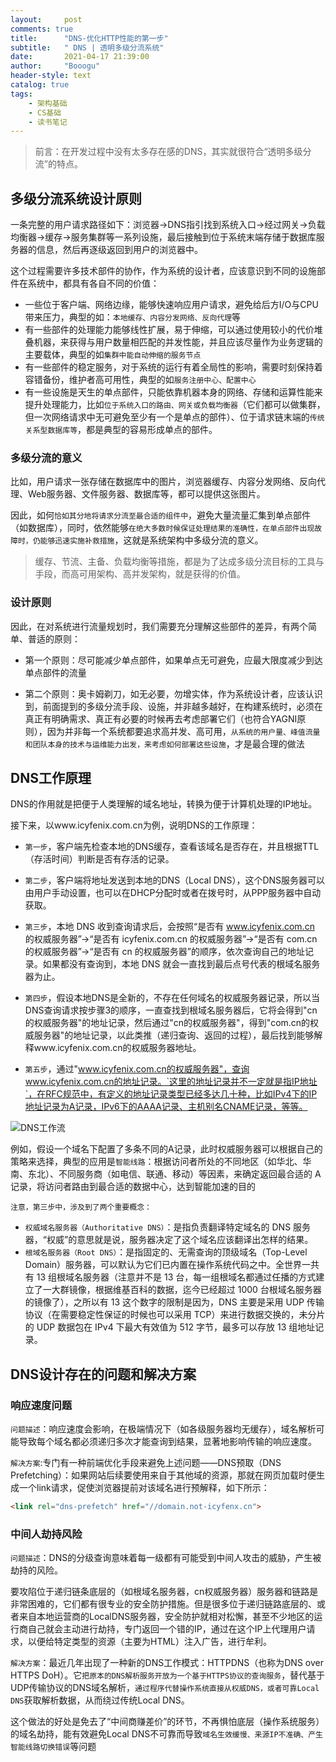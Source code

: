 ```yaml
---
layout:     post
comments: true
title:      "DNS-优化HTTP性能的第一步"
subtitle:   " DNS | 透明多级分流系统"
date:       2021-04-17 21:39:00
author:     "Booogu"
header-style: text
catalog: true
tags:
    - 架构基础
    - CS基础
    - 读书笔记
---
```


>前言：在开发过程中没有太多存在感的DNS，其实就很符合“透明多级分流”的特点。


## 多级分流系统设计原则
一条完整的用户请求路径如下：浏览器->DNS指引找到系统入口->经过网关->负载均衡器->缓存->服务集群等一系列设施，最后接触到位于系统末端存储于数据库服务器的信息，然后再逐级返回到用户的浏览器中。

这个过程需要许多技术部件的协作，作为系统的设计者，应该意识到不同的设施部件在系统中，都具有各自不同的价值：

- 一些位于客户端、网络边缘，能够快速响应用户请求，避免给后方I/O与CPU带来压力，典型的如：`本地缓存、内容分发网络、反向代理`等
- 有一些部件的处理能力能够线性扩展，易于伸缩，可以通过使用较小的代价堆叠机器，来获得与用户数量相匹配的并发性能，并且应该尽量作为业务逻辑的主要载体，典型的如`集群中能自动伸缩的服务节点`
- 有一些部件的稳定服务，对于系统的运行有着全局性的影响，需要时刻保持着容错备份，维护者高可用性，典型的如`服务注册中心、配置中心`
- 有一些设施是天生的单点部件，只能依靠机器本身的网络、存储和运算性能来提升处理能力，比如`位于系统入口的路由、网关或负载均衡器`（它们都可以做集群，但一次网络请求中无可避免至少有一个是单点的部件）、位于请求链末端的`传统关系型数据库等`，都是典型的容易形成单点的部件。

### 多级分流的意义
比如，用户请求一张存储在数据库中的图片，浏览器缓存、内容分发网络、反向代理、Web服务器、文件服务器、数据库等，都可以提供这张图片。

因此，如何`恰如其分地将请求分流至最合适的组件中`，避免大量流量汇集到单点部件（如数据库），同时，依然能够`在绝大多数时候保证处理结果的准确性，在单点部件出现故障时，仍能够迅速实施补救措施`，这就是系统架构中多级分流的意义。

> 缓存、节流、主备、负载均衡等措施，都是为了达成多级分流目标的工具与手段，而高可用架构、高并发架构，就是获得的价值。

### 设计原则
因此，在对系统进行流量规划时，我们需要充分理解这些部件的差异，有两个简单、普适的原则：

- 第一个原则：尽可能减少单点部件，如果单点无可避免，应最大限度减少到达单点部件的流量

- 第二个原则：奥卡姆剃刀，如无必要，勿增实体，作为系统设计者，应该认识到，前面提到的多级分流手段、设施，并非越多越好，在构建系统时，必须在真正有明确需求、真正有必要的时候再去考虑部署它们（也符合YAGNI原则），因为并非每一个系统都要追求高并发、高可用，`从系统的用户量、峰值流量和团队本身的技术与运维能力出发，来考虑如何部署这些设施`，才是最合理的做法

## DNS工作原理
DNS的作用就是把便于人类理解的域名地址，转换为便于计算机处理的IP地址。

接下来，以www.icyfenix.com.cn为例，说明DNS的工作原理：

- `第一步`，客户端先检查本地的DNS缓存，查看该域名是否存在，并且根据TTL（存活时间）判断是否有存活的记录。
- `第二步`，客户端将地址发送到本地的DNS（Local DNS），这个DNS服务器可以由用户手动设置，也可以在DHCP分配时或者在拨号时，从PPP服务器中自动获取。
- `第三步`，本地 DNS 收到查询请求后，会按照“是否有 www.icyfenix.com.cn 的权威服务器”→“是否有 icyfenix.com.cn 的权威服务器”→“是否有 com.cn 的权威服务器”→“是否有 cn 的权威服务器”的顺序，依次查询自己的地址记录。如果都没有查询到，本地 DNS 就会一直找到最后点号代表的根域名服务器为止。

- `第四步`，假设本地DNS是全新的，不存在任何域名的权威服务器记录，所以当DNS查询请求按步骤3的顺序，一直查找到根域名服务器后，它将会得到"cn的权威服务器"的地址记录，然后通过"cn的权威服务器"，得到"com.cn的权威服务器"的地址记录，以此类推（递归查询、返回的过程），最后找到能够解释www.icyfenix.com.cn的权威服务器地址。

- `第五步`，通过"www.icyfenix.com.cn的权威服务器"，查询www.icyfenix.com.cn的地址记录。`这里的地址记录并不一定就是指IP地址`，在RFC规范中，有定义的地址记录类型已经多达几十种，比如IPv4下的IP地址记录为A记录，IPv6下的AAAA记录、主机别名CNAME记录，等等。


![DNS工作流](http://booogu.top/img/in-post/dns-workflow.png)



例如，假设一个域名下配置了多条不同的A记录，此时权威服务器可以根据自己的策略来选择，典型的应用是`智能线路`：根据访问者所处的不同地区（如华北、华南、东北）、不同服务商（如电信、联通、移动）等因素，来确定返回最合适的 A 记录，将访问者路由到最合适的数据中心，达到智能加速的目的

``注意，第三步中，涉及到了两个重要概念：``

- `权威域名服务器（Authoritative DNS）`：是指负责翻译特定域名的 DNS 服务器，“权威”的意思就是说，服务器决定了这个域名应该翻译出怎样的结果。
- `根域名服务器（Root DNS）`：是指固定的、无需查询的顶级域名（Top-Level Domain）服务器，可以默认为它们已内置在操作系统代码之中。全世界一共有 13 组根域名服务器（注意并不是 13 台，每一组根域名都通过任播的方式建立了一大群镜像，根据维基百科的数据，迄今已经超过 1000 台根域名服务器的镜像了），之所以有 13 这个数字的限制是因为，DNS 主要是采用 UDP 传输协议（在需要稳定性保证的时候也可以采用 TCP）来进行数据交换的，未分片的 UDP 数据包在 IPv4 下最大有效值为 512 字节，最多可以存放 13 组地址记录。


## DNS设计存在的问题和解决方案

### 响应速度问题
`问题描述`：响应速度会影响，在极端情况下（如各级服务器均无缓存），域名解析可能导致每个域名都必须递归多次才能查询到结果，显著地影响传输的响应速度。

`解决方案`:专门有一种前端优化手段来避免上述问题——DNS预取（DNS Prefetching）：如果网站后续要使用来自于其他域的资源，那就在网页加载时便生成一个link请求，促使浏览器提前对该域名进行预解释，如下所示：

````html
<link rel="dns-prefetch" href="//domain.not-icyfenx.cn">  
````

### 中间人劫持风险
`问题描述`：DNS的分级查询意味着每一级都有可能受到中间人攻击的威胁，产生被劫持的风险。

要攻陷位于递归链条底层的（如根域名服务器，cn权威服务器）服务器和链路是非常困难的，它们都有很专业的安全防护措施。但是很多位于递归链路底层的、或者来自本地运营商的LocalDNS服务器，安全防护就相对松懈，甚至不少地区的运行商自己就会主动进行劫持，专门返回一个错的IP，通过在这个IP上代理用户请求，以便给特定类型的资源（主要为HTML）注入广告，进行牟利。

`解决方案`：最近几年出现了一种新的DNS工作模式：HTTPDNS（也称为DNS over HTTPS DoH）。它`把原本的DNS解析服务开放为一个基于HTTPS协议的查询服务`，替代基于UDP传输协议的DNS域名解析，`通过程序代替操作系统直接从权威DNS，或者可靠Local DNS`获取解析数据，从而绕过传统Local DNS。

这个做法的好处是免去了“中间商赚差价”的环节，不再惧怕底层（操作系统服务）的域名劫持，能有效避免Local DNS不可靠而导致`域名生效缓慢、来源IP不准确、产生智能线路切换错误`等问题

